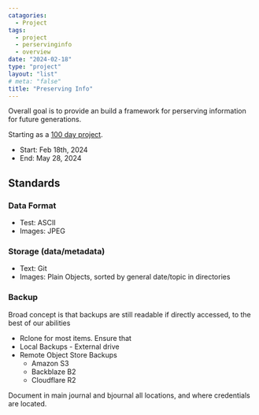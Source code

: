 ```yaml
---
catagories:
  - Project
tags:
  - project
  - perservinginfo
  - overview
date: "2024-02-18"
type: "project"
layout: "list"
# meta: "false"
title: "Preserving Info"
---
```

Overall goal is to provide an build a framework for perserving information for future generations.

Starting as a [100 day project](https://www.the100dayproject.org/). 
- Start: Feb 18th, 2024
- End: May 28, 2024

## Standards

### Data Format

- Test: ASCII
- Images: JPEG

### Storage (data/metadata)

- Text: Git
- Images: Plain Objects, sorted by general date/topic in directories

### Backup

Broad concept is that backups are still readable if directly accessed, to the best of our abilities

- Rclone for most items.  Ensure that 
- Local Backups - External drive 
- Remote Object Store Backups
  - Amazon S3
  - Backblaze B2
  - Cloudflare R2

Document in main journal and bjournal all locations, and where credentials are located.